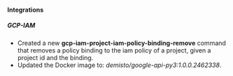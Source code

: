 
#### Integrations

##### GCP-IAM

- Created a new **gcp-iam-project-iam-policy-binding-remove** command that removes a policy binding to the iam policy of a project, given a project id and the binding.
- Updated the Docker image to: *demisto/google-api-py3:1.0.0.2462338*.
